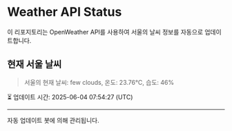 
# Weather API Status

이 리포지토리는 OpenWeather API를 사용하여 서울의 날씨 정보를 자동으로 업데이트합니다.

## 현재 서울 날씨
> 서울의 현재 날씨: few clouds, 온도: 23.76°C, 습도: 46%

⏳ 업데이트 시간: 2025-06-04 07:54:27 (UTC)

---
자동 업데이트 봇에 의해 관리됩니다.
